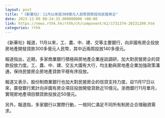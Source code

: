 ```yaml
---
layout: post
title: "《新華社》：11月以來逾300億元人民幣貸款投向民營房企"
date: 2023-12-09 00:24:33.000000000 +08:00
link: https://news.rthk.hk/rthk/ch/component/k2/1731374-20231209.htm
categories: rthk
---
```


《新華社》報道，11月以來，工、農、中、建、交等主要銀行，向非國有房企投放房地產開發貸款300多億元人民幣，其中近兩周投放140多億元。

報道指出，近期，多家商業銀行積極與房地產企業座談調研，加大對民營房企的貸款投放力度。工、農、中、建、交五大國有大行，均主動與房地產企業加強政策溝通，保持民營房企房地產貸款平穩有序投放。

報道又表示，股份制商業銀行也加大對民營房企的信貸支持力度。自11月17日以來，廣發銀行累計向非國有房企項目投放開發貸款近10億元。浙商銀行11月單月，實現房地產項目類貸款投放近50億元。

另外，報道指，多家銀行以實際行動，一視同仁滿足不同所有制房企合理融資需求。
